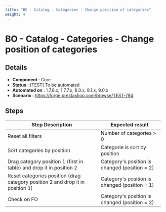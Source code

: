 ```yaml
---
title: "BO - Catalog - Categories - Change position of categories"
weight: 4
---
```


# BO - Catalog - Categories - Change position of categories
## Details
* **Component** : Core
* **Status** : [TEST] To be automated
* **Automated on** : 1.7.8.x, 1.7.7.x, 8.0.x, 8.1.x, 9.0.x
* **Scenario** : https://forge.prestashop.com/browse/TEST-794

## Steps
| Step Description | Expected result |
| ----- | ----- |
| Reset all filters | Number of categories > 0 |
| Sort categories by position | Categorie is sort by position |
| Drag category position 1 (first in table) and drop it in position 2 | Category's position is changed (position = 2) |
| Reset categories position (drag category position 2 and drop it in position 1) | Category's position is changed (position = 1) |
| Check on FO | Category's position is changed (position = 2) |
